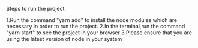 Steps to run the project

1.Run the command "yarn add" to install the node modules which are necessary in order to run the project.
2.In the terminal,run the command "yarn start" to see the project in your browser
3.Please ensure that you are using the latest version of node in your system

